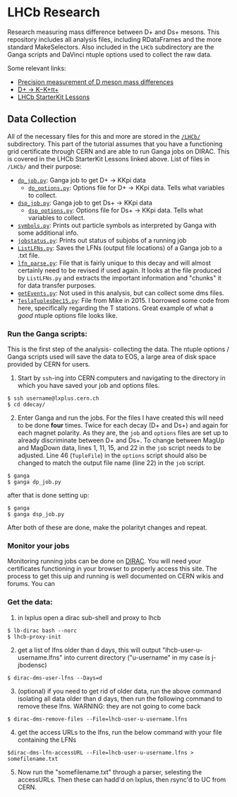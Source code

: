 # LHCb Research
Research measuring mass difference between D+ and Ds+ mesons. This repository includes all analysis files, including RDataFrames and the more standard MakeSelectors. Also included in the ```LHCb``` subdirectory are the Ganga scripts and DaVinci ntuple options used to collect the raw data.

Some relevant links: 
 * [Precision measurement of D meson mass differences](https://arxiv.org/pdf/1304.6865.pdf "d meson mass differences")
 * [D+ → K−K+π+](https://arxiv.org/pdf/hep-ex/0501075.pdf "D -> KKpi")
 * [LHCb StarterKit Lessons](https://lhcb.github.io/starterkit-lessons/ "lhcb starterkit")


## Data Collection
All of the necessary files for this and more are stored in the [`/LHCb/`](https://github.com/bodensjc/ddecay/tree/main/LHCb) subdirectory. This part of the tutorial assumes that you have a functioning grid certificate through CERN and are able to run Ganga jobs on DIRAC. This is covered in the LHCb StarterKit Lessons linked above. 
List of files in `/LHCb/` and their purpose:
 * [`dp_job.py`](https://github.com/bodensjc/ddecay/blob/main/LHCb/dp_job.py): Ganga job to get D+ -> KKpi data
   * [`dp_options.py`](https://github.com/bodensjc/ddecay/blob/main/LHCb/dp_options.py): Options file for D+ -> KKpi data. Tells what variables to collect.
 * [`dsp_job.py`](https://github.com/bodensjc/ddecay/blob/main/LHCb/dsp_job.py): Ganga job to get Ds+ -> KKpi data
   * [`dsp_options.py`](https://github.com/bodensjc/ddecay/blob/main/LHCb/dsp_options.py): Options file for Ds+ -> KKpi data. Tells what variables to collect.
* [`symbols.py`](https://github.com/bodensjc/ddecay/blob/main/LHCb/symbols.py): Prints out particle symbols as interpreted by Ganga with some additional info.
* [`jobstatus.py`](https://github.com/bodensjc/ddecay/blob/main/LHCb/jobstatus.py): Prints out status of subjobs of a running job
* [`ListLFNs.py`](https://github.com/bodensjc/ddecay/blob/main/LHCb/ListLFNs.py): Saves the LFNs (output file locations) of a Ganga job to a .txt file.
* [`lfn_parse.py`](https://github.com/bodensjc/ddecay/blob/main/LHCb/lfn_parse.py): File that is fairly unique to this decay and will almost certainly need to be revised if used again. It looks at the file produced by `ListLFNs.py` and extracts the important information and "chunks" it for data transfer purposes.
* [`getEvents.py`](https://github.com/bodensjc/ddecay/blob/main/LHCb/getEvents.py): Not used in this analysis, but can collect some dms files.
* [`TeslaTuplesDec15.py`](https://github.com/bodensjc/ddecay/blob/main/LHCb/TeslaTuplesDec15.py): File from Mike in 2015. I borrowed some code from here, specifically regarding the T stations. Great example of what a _good_ ntuple options file looks like.



### Run the Ganga scripts:
This is the first step of the analysis- collecting the data. The ntuple options / Ganga scripts used will save the data to EOS, a large area of disk space provided by CERN for users. 
1. Start by `ssh`-ing into CERN computers and navigating to the directory in which you have saved your job and options files.
```
$ ssh username@lxplus.cern.ch
$ cd ddecay/
```
2. Enter Ganga and run the jobs. For the files I have created this will need to be done **four** times. Twice for each decay (D+ and Ds+) and again for each magnet polarity. As they are, the `job` and `options` files are set up to already discriminate between D+ and Ds+. To change between MagUp and MagDown data, lines 1, 11, 15, and 22 in the `job` script needs to be adjusted. Line 46 (`TupleFile`) in the `options` script should also be changed to match the output file name (line 22) in the `job` script.
```
$ ganga
$ ganga dp_job.py
```
after that is done setting up:
```
$ ganga
$ ganga dsp_job.py
```
After both of these are done, make the polarityt changes and repeat.

### Monitor your jobs
Monitoring running jobs can be done on [DIRAC](https://lhcb-portal-dirac.cern.ch/DIRAC/). You will need your certificates functioning in your browser to properly access this site. The process to get this uip and running is well documented on CERN wikis and forums. You can 




### Get the data:
1. in lxplus open a dirac sub-shell and proxy to lhcb
```
$ lb-dirac bash --norc 
$ lhcb-proxy-init
```
2. get a list of lfns older than d days, this will output "lhcb-user-u-username.lfns" into current directory ("u-username" in my case is j-jbodensc)
```
$ dirac-dms-user-lfns --Days=d
```
3. (optional) if you need to get rid of older data, run the above command isolating all data older than d days, then run the following command to remove these lfns. WARNING: they are not going to come back
```
$ dirac-dms-remove-files --File=lhcb-user-u-username.lfns
```
4. get the access URLs to the lfns, run the below command with your file containing the LFNs
```
$dirac-dms-lfn-accessURL --File=lhcb-user-u-username.lfns > somefilename.txt 
```
5. Now run the "somefilename.txt" through a parser, selesting the accessURLs. Then these can hadd'd on lxplus, then rsync'd to UC from CERN.


